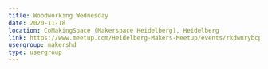 ```yaml
---
title: Woodworking Wednesday
date: 2020-11-18
location: CoMakingSpace (Makerspace Heidelberg), Heidelberg
link: https://www.meetup.com/Heidelberg-Makers-Meetup/events/rkdwnrybcpbxb/
usergroup: makershd
type: usergroup
---
```

